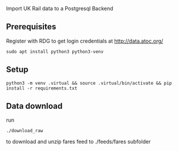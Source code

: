 Import UK Rail data to a Postgresql Backend

## Prerequisites

Register with RDG to get login credentials at http://data.atoc.org/

```
sudo apt install python3 python3-venv

```
## Setup

```
python3 -m venv .virtual && source .virtual/bin/activate && pip install -r requirements.txt
```

## Data download

run
```
./download_raw
```
to download and unzip fares feed to ./feeds/fares subfolder